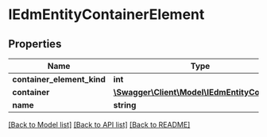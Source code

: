 # IEdmEntityContainerElement

## Properties
Name | Type | Description | Notes
------------ | ------------- | ------------- | -------------
**container_element_kind** | **int** |  | [optional] 
**container** | [**\Swagger\Client\Model\IEdmEntityContainer**](IEdmEntityContainer.md) |  | [optional] 
**name** | **string** |  | [optional] 

[[Back to Model list]](../../README.md#documentation-for-models) [[Back to API list]](../../README.md#documentation-for-api-endpoints) [[Back to README]](../../README.md)

